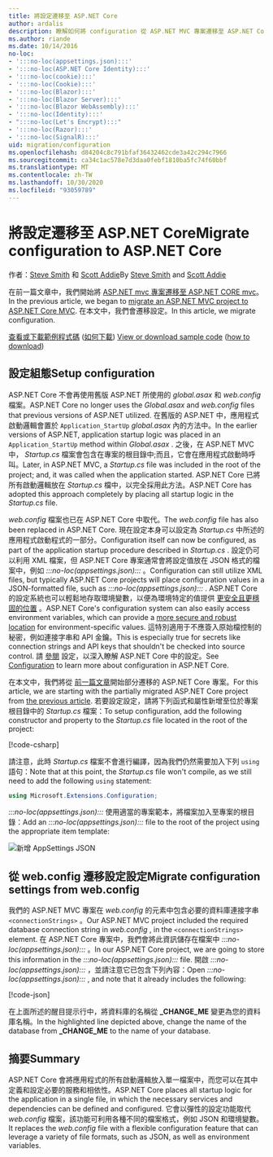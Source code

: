 ```yaml
---
title: 將設定遷移至 ASP.NET Core
author: ardalis
description: 瞭解如何將 configuration 從 ASP.NET MVC 專案遷移至 ASP.NET Core MVC 專案。
ms.author: riande
ms.date: 10/14/2016
no-loc:
- ':::no-loc(appsettings.json):::'
- ':::no-loc(ASP.NET Core Identity):::'
- ':::no-loc(cookie):::'
- ':::no-loc(Cookie):::'
- ':::no-loc(Blazor):::'
- ':::no-loc(Blazor Server):::'
- ':::no-loc(Blazor WebAssembly):::'
- ':::no-loc(Identity):::'
- ":::no-loc(Let's Encrypt):::"
- ':::no-loc(Razor):::'
- ':::no-loc(SignalR):::'
uid: migration/configuration
ms.openlocfilehash: d84204c8c791bfaf36432462cde3a42c294c7966
ms.sourcegitcommit: ca34c1ac578e7d3daa0febf1810ba5fc74f60bbf
ms.translationtype: MT
ms.contentlocale: zh-TW
ms.lasthandoff: 10/30/2020
ms.locfileid: "93059789"
---
```

# <a name="migrate-configuration-to-aspnet-core"></a><span data-ttu-id="07791-103">將設定遷移至 ASP.NET Core</span><span class="sxs-lookup"><span data-stu-id="07791-103">Migrate configuration to ASP.NET Core</span></span>

<span data-ttu-id="07791-104">作者：[Steve Smith](https://ardalis.com/) 和 [Scott Addie](https://scottaddie.com)</span><span class="sxs-lookup"><span data-stu-id="07791-104">By [Steve Smith](https://ardalis.com/) and [Scott Addie](https://scottaddie.com)</span></span>

<span data-ttu-id="07791-105">在前一篇文章中，我們開始將 [ASP.NET mvc 專案遷移至 ASP.NET CORE mvc](xref:migration/mvc)。</span><span class="sxs-lookup"><span data-stu-id="07791-105">In the previous article, we began to [migrate an ASP.NET MVC project to ASP.NET Core MVC](xref:migration/mvc).</span></span> <span data-ttu-id="07791-106">在本文中，我們會遷移設定。</span><span class="sxs-lookup"><span data-stu-id="07791-106">In this article, we migrate configuration.</span></span>

<span data-ttu-id="07791-107">[查看或下載範例程式碼](https://github.com/dotnet/AspNetCore.Docs/tree/master/aspnetcore/migration/configuration/samples) ([如何下載](xref:index#how-to-download-a-sample)) </span><span class="sxs-lookup"><span data-stu-id="07791-107">[View or download sample code](https://github.com/dotnet/AspNetCore.Docs/tree/master/aspnetcore/migration/configuration/samples) ([how to download](xref:index#how-to-download-a-sample))</span></span>

## <a name="setup-configuration"></a><span data-ttu-id="07791-108">設定組態</span><span class="sxs-lookup"><span data-stu-id="07791-108">Setup configuration</span></span>

<span data-ttu-id="07791-109">ASP.NET Core 不會再使用舊版 ASP.NET 所使用的 *global.asax* 和 *web.config* 檔案。</span><span class="sxs-lookup"><span data-stu-id="07791-109">ASP.NET Core no longer uses the *Global.asax* and *web.config* files that previous versions of ASP.NET utilized.</span></span> <span data-ttu-id="07791-110">在舊版的 ASP.NET 中，應用程式啟動邏輯會置於 `Application_StartUp` *global.asax* 內的方法中。</span><span class="sxs-lookup"><span data-stu-id="07791-110">In the earlier versions of ASP.NET, application startup logic was placed in an `Application_StartUp` method within *Global.asax* .</span></span> <span data-ttu-id="07791-111">之後，在 ASP.NET MVC 中， *Startup.cs* 檔案會包含在專案的根目錄中;而且，它會在應用程式啟動時呼叫。</span><span class="sxs-lookup"><span data-stu-id="07791-111">Later, in ASP.NET MVC, a *Startup.cs* file was included in the root of the project; and, it was called when the application started.</span></span> <span data-ttu-id="07791-112">ASP.NET Core 已將所有啟動邏輯放在 *Startup.cs* 檔中，以完全採用此方法。</span><span class="sxs-lookup"><span data-stu-id="07791-112">ASP.NET Core has adopted this approach completely by placing all startup logic in the *Startup.cs* file.</span></span>

<span data-ttu-id="07791-113">*web.config* 檔案也已在 ASP.NET Core 中取代。</span><span class="sxs-lookup"><span data-stu-id="07791-113">The *web.config* file has also been replaced in ASP.NET Core.</span></span> <span data-ttu-id="07791-114">現在設定本身可以設定為 *Startup.cs* 中所述的應用程式啟動程式的一部分。</span><span class="sxs-lookup"><span data-stu-id="07791-114">Configuration itself can now be configured, as part of the application startup procedure described in *Startup.cs* .</span></span> <span data-ttu-id="07791-115">設定仍可以利用 XML 檔案，但 ASP.NET Core 專案通常會將設定值放在 JSON 格式的檔案中，例如 *:::no-loc(appsettings.json):::* 。</span><span class="sxs-lookup"><span data-stu-id="07791-115">Configuration can still utilize XML files, but typically ASP.NET Core projects will place configuration values in a JSON-formatted file, such as *:::no-loc(appsettings.json):::* .</span></span> <span data-ttu-id="07791-116">ASP.NET Core 的設定系統也可以輕鬆地存取環境變數，以便為環境特定的值提供 [更安全且更穩固的位置](xref:security/app-secrets) 。</span><span class="sxs-lookup"><span data-stu-id="07791-116">ASP.NET Core's configuration system can also easily access environment variables, which can provide a [more secure and robust location](xref:security/app-secrets) for environment-specific values.</span></span> <span data-ttu-id="07791-117">這特別適用于不應簽入原始檔控制的秘密，例如連接字串和 API 金鑰。</span><span class="sxs-lookup"><span data-stu-id="07791-117">This is especially true for secrets like connection strings and API keys that shouldn't be checked into source control.</span></span> <span data-ttu-id="07791-118">請 [參閱](xref:fundamentals/configuration/index) 設定，以深入瞭解 ASP.NET Core 中的設定。</span><span class="sxs-lookup"><span data-stu-id="07791-118">See [Configuration](xref:fundamentals/configuration/index) to learn more about configuration in ASP.NET Core.</span></span>

<span data-ttu-id="07791-119">在本文中，我們將從 [前一篇文章](xref:migration/mvc)開始部分遷移的 ASP.NET Core 專案。</span><span class="sxs-lookup"><span data-stu-id="07791-119">For this article, we are starting with the partially migrated ASP.NET Core project from [the previous article](xref:migration/mvc).</span></span> <span data-ttu-id="07791-120">若要設定設定，請將下列函式和屬性新增至位於專案根目錄中的 *Startup.cs* 檔案：</span><span class="sxs-lookup"><span data-stu-id="07791-120">To setup configuration, add the following constructor and property to the *Startup.cs* file located in the root of the project:</span></span>

[!code-csharp[](configuration/samples/WebApp1/src/WebApp1/Startup.cs?range=11-16)]

<span data-ttu-id="07791-121">請注意，此時 *Startup.cs* 檔案不會進行編譯，因為我們仍然需要加入下列 `using` 語句：</span><span class="sxs-lookup"><span data-stu-id="07791-121">Note that at this point, the *Startup.cs* file won't compile, as we still need to add the following `using` statement:</span></span>

```csharp
using Microsoft.Extensions.Configuration;
```

<span data-ttu-id="07791-122">*:::no-loc(appsettings.json):::* 使用適當的專案範本，將檔案加入至專案的根目錄：</span><span class="sxs-lookup"><span data-stu-id="07791-122">Add an *:::no-loc(appsettings.json):::* file to the root of the project using the appropriate item template:</span></span>

![新增 AppSettings JSON](configuration/_static/add-appsettings-json.png)

## <a name="migrate-configuration-settings-from-webconfig"></a><span data-ttu-id="07791-124">從 web.config 遷移設定設定</span><span class="sxs-lookup"><span data-stu-id="07791-124">Migrate configuration settings from web.config</span></span>

<span data-ttu-id="07791-125">我們的 ASP.NET MVC 專案在 *web.config* 的元素中包含必要的資料庫連接字串 `<connectionStrings>` 。</span><span class="sxs-lookup"><span data-stu-id="07791-125">Our ASP.NET MVC project included the required database connection string in *web.config* , in the `<connectionStrings>` element.</span></span> <span data-ttu-id="07791-126">在 ASP.NET Core 專案中，我們會將此資訊儲存在檔案中 *:::no-loc(appsettings.json):::* 。</span><span class="sxs-lookup"><span data-stu-id="07791-126">In our ASP.NET Core project, we are going to store this information in the *:::no-loc(appsettings.json):::* file.</span></span> <span data-ttu-id="07791-127">開啟 *:::no-loc(appsettings.json):::* ，並請注意它已包含下列內容：</span><span class="sxs-lookup"><span data-stu-id="07791-127">Open *:::no-loc(appsettings.json):::* , and note that it already includes the following:</span></span>

[!code-json[](../migration/configuration/samples/WebApp1/src/WebApp1/:::no-loc(appsettings.json):::?highlight=4)]

<span data-ttu-id="07791-128">在上面所述的醒目提示行中，將資料庫的名稱從 **_CHANGE_ME** 變更為您的資料庫名稱。</span><span class="sxs-lookup"><span data-stu-id="07791-128">In the highlighted line depicted above, change the name of the database from **_CHANGE_ME** to the name of your database.</span></span>

## <a name="summary"></a><span data-ttu-id="07791-129">摘要</span><span class="sxs-lookup"><span data-stu-id="07791-129">Summary</span></span>

<span data-ttu-id="07791-130">ASP.NET Core 會將應用程式的所有啟動邏輯放入單一檔案中，而您可以在其中定義和設定必要的服務和相依性。</span><span class="sxs-lookup"><span data-stu-id="07791-130">ASP.NET Core places all startup logic for the application in a single file, in which the necessary services and dependencies can be defined and configured.</span></span> <span data-ttu-id="07791-131">它會以彈性的設定功能取代 *web.config* 檔案，該功能可利用各種不同的檔案格式，例如 JSON 和環境變數。</span><span class="sxs-lookup"><span data-stu-id="07791-131">It replaces the *web.config* file with a flexible configuration feature that can leverage a variety of file formats, such as JSON, as well as environment variables.</span></span>
